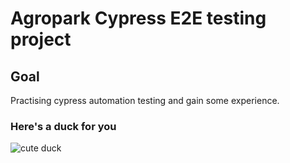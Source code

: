# Agropark Cypress E2E testing project

## Goal
Practising cypress automation testing and gain some experience.

### Here's a duck for you
![cute duck](https://external-content.duckduckgo.com/iu/?u=https%3A%2F%2Fi.pinimg.com%2Foriginals%2F53%2F1f%2Fb3%2F531fb3e3fcd2022e3a810721602f57ee.png&f=1&nofb=1&ipt=8f56a3373c1b3870ecbfaf70705687abc1414af6ed5ed44c61df6f1caf0034f9)
